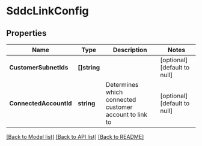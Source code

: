 # SddcLinkConfig

## Properties
Name | Type | Description | Notes
------------ | ------------- | ------------- | -------------
**CustomerSubnetIds** | **[]string** |  | [optional] [default to null]
**ConnectedAccountId** | **string** | Determines which connected customer account to link to | [optional] [default to null]

[[Back to Model list]](../README.md#documentation-for-models) [[Back to API list]](../README.md#documentation-for-api-endpoints) [[Back to README]](../README.md)

